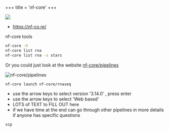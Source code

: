 +++
title = 'nf-core'
+++

![](nfcore_intro.png)
- https://nf-co.re/


nf-core tools
```bash
nf-core -h
nf-core list rna
nf-core list rna -s stars
```
Or you could just look at the website
[nf-core/pipelines](https://nf-co.re/pipelines)

![nf-core/pipelines](/nf-core-pipelines.png)

```
nf-core launch nf-core/rnaseq
```
- use the arrow keys to select version '3.14.0' , press enter
- use the arrow keys to select 'Web based'
- LOTS of TEXT to FILL OUT here
- if we have time at the end can go through other pipelines in more details if anyone has specific questions


```
scp
```
